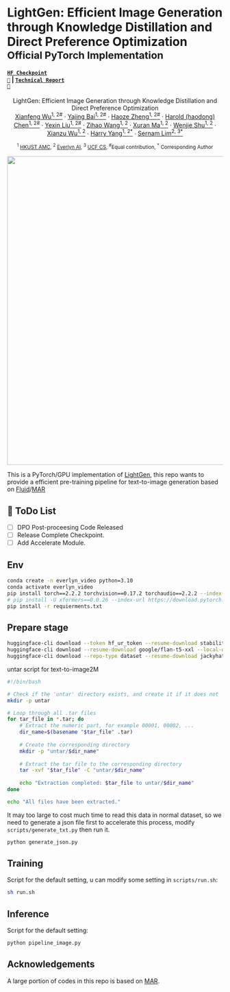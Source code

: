 # LightGen: Efficient Image Generation through Knowledge Distillation and Direct Preference Optimization <br><sub>Official PyTorch Implementation</sub>

#### [<code>HF Checkpoint 🚀</code>](https://huggingface.co/Beckham808/LightGen) | [<code>Technical Report 📝</code>](http://arxiv.org/abs/)  

  <p align="center">
    LightGen: Efficient Image Generation through Knowledge Distillation and Direct Preference Optimization
    <br />
    <a href="https://maradona10wxf.github.io/">Xianfeng Wu<sup>1, 2</sup><sup>#</sup></a>
    ·
    <a href="https://scholar.google.com/citations?user=0bmTpcAAAAAJ&hl=en&oi=ao">Yajing Bai<sup>1, 2</sup><sup>#</sup></a>
    ·
    <a href="https://sairlab.org/haozez/">Haoze Zheng<sup>1, 2</sup><sup>#</sup></a>
    ·
    <a href="https://haroldchen19.github.io/">Harold (haodong) Chen<sup>1, 2</sup><sup>#</sup></a>
    ·
    <a href="https://scholar.google.com/citations?user=Y8zBpcoAAAAJ&hl=zh-CN">Yexin Liu<sup>1, 2</sup><sup>#</sup></a>
    ·
    <a href="https://scholar.google.com/citations?user=UhFbFCMAAAAJ&hl=en">Zihao Wang<sup>1, 2</sup></a>
    ·
    <a href="">Xuran Ma<sup>1, 2</sup></a>
    ·
    <a href="https://scholar.google.cz/citations?user=bM_lvLAAAAAJ&hl=zh-CN">Wenjie Shu<sup>1, 2</sup></a>
    ·
    <a href="">Xianzu Wu<sup>1, 2</sup></a>
    ·
    <a href="https://leehomyc.github.io/">Harry Yang<sup>1, 2</sup><sup>*</sup></a>
    ·
    <a href="https://scholar.google.com/citations?user=HX0BfLYAAAAJ&hl=en">Sernam Lim<sup>2, 3</sup><sup>*</sup></a>
    <br />
    <p align="center"> <sub><sup>1</sup> <a href="https://amc.hkust.edu.hk/">HKUST AMC<sup></a>, <sup>2</sup> <a href="https://www.everlyn.ai/">Everlyn AI<sup></a>, <sup>3</sup> <a href="https://www.cs.ucf.edu/">UCF CS<sup></a>, <sup>#</sup>Equal contribution, <sup>*</sup> Corresponding Author</sub></p>
  </p>

<p align="center">
  <img src="demo/demo.png" width="720">
</p>

This is a PyTorch/GPU implementation of [LightGen](https://arxiv.org/pdf/), this repo wants to provide a efficient pre-training pipeline for text-to-image generation based on [Fluid](https://arxiv.org/pdf/2410.13863)/[MAR](https://github.com/LTH14/mar)

## 🦉 ToDo List

- [ ] DPO Post-proceesing Code Released 
- [ ] Release Complete Checkpoint.
- [ ] Add Accelerate Module.

## Env

```bash
conda create -n everlyn_video python=3.10
conda activate everlyn_video
pip install torch==2.2.2 torchvision==0.17.2 torchaudio==2.2.2 --index-url https://download.pytorch.org/whl/cu121
# pip install -U xformers==0.0.26 --index-url https://download.pytorch.org/whl/cu121
pip install -r requierments.txt
```

## Prepare stage

```bash
huggingface-cli download --token hf_ur_token --resume-download stabilityai/stable-diffusion-3.5-large --local-dir stable-diffusion-3.5-large # Image VAE
huggingface-cli download --resume-download google/flan-t5-xxl --local-dir google/flan-t5-xxl # Text Encoder
huggingface-cli download --repo-type dataset --resume-download jackyhate/text-to-image-2M --local-dir text-to-image-2M # Dataset
```
untar script for text-to-image2M
```bash
#!/bin/bash

# Check if the 'untar' directory exists, and create it if it does not
mkdir -p untar

# Loop through all .tar files
for tar_file in *.tar; do
    # Extract the numeric part, for example 00001, 00002, ...
    dir_name=$(basename "$tar_file" .tar)
    
    # Create the corresponding directory
    mkdir -p "untar/$dir_name"
    
    # Extract the tar file to the corresponding directory
    tar -xvf "$tar_file" -C "untar/$dir_name"
    
    echo "Extraction completed: $tar_file to untar/$dir_name"
done

echo "All files have been extracted."
```
It may too large to cost much time to read this data in normal dataset, so we need to generate a json file first 
to accelerate this process, modify `scripts/generate_txt.py` then run it.

```bash
python generate_json.py
```

## Training
Script for the default setting, u can modify some setting in `scripts/run.sh`:
```bash
sh run.sh
```
<!-- `diffusion/__init__.py` maybe need reduce the time step -->

## Inference
Script for the default setting:
```bash
python pipeline_image.py
```

## Acknowledgements

A large portion of codes in this repo is based on [MAR](https://github.com/LTH14/mar).
